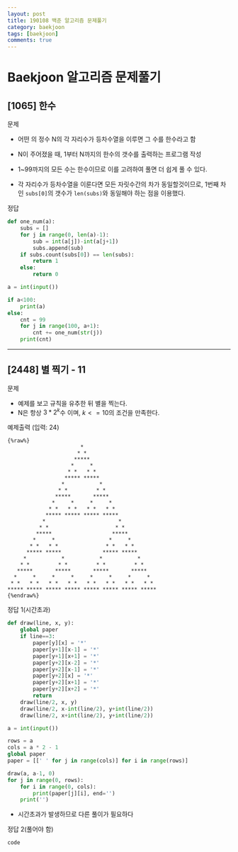 ```yaml
---
layout: post
title: 190108 백준 알고리즘 문제풀기
category: baekjoon
tags: [baekjoon]
comments: true
---
```


# Baekjoon 알고리즘 문제풀기

## [1065] 한수

문제
- 어떤 의 정수 N의 각 자리수가 등차수열을 이루면 그 수를 한수라고 함
- N이 주어졌을 때, 1부터 N까지의 한수의 갯수를 출력하는 프로그램 작성

- 1~99까지의 모든 수는 한수이므로 이를 고려하여 풀면 더 쉽게 풀 수 있다.
- 각 자리수가 등차수열을 이룬다면 모든 자릿수간의 차가 동일할것이므로, 1번째 차인 `subs[0]`의 갯수가 `len(subs)`와 동일해야 하는 점을 이용했다.

정답
```python
def one_num(a):
    subs = []
    for j in range(0, len(a)-1):
        sub = int(a[j])-int(a[j+1])
        subs.append(sub)
    if subs.count(subs[0]) == len(subs):
        return 1
    else:
        return 0

a = int(input())

if a<100:
    print(a)
else:
    cnt = 99
    for j in range(100, a+1):
        cnt += one_num(str(j))
    print(cnt)
```

---

## [2448] 별 찍기 - 11

문제
- 예제를 보고 규칙을 유추한 뒤 별을 찍는다.
- N은 항상 $3*2^k$수 이며, $k<=10$의 조건을 만족한다.

예제출력 (입력: 24)
```
{%raw%}
                       *                        
                      * *                       
                     *****                      
                    *     *                     
                   * *   * *                    
                  ***** *****                   
                 *           *                  
                * *         * *                 
               *****       *****                
              *     *     *     *               
             * *   * *   * *   * *              
            ***** ***** ***** *****             
           *                       *            
          * *                     * *           
         *****                   *****          
        *     *                 *     *         
       * *   * *               * *   * *        
      ***** *****             ***** *****       
     *           *           *           *      
    * *         * *         * *         * *     
   *****       *****       *****       *****    
  *     *     *     *     *     *     *     *   
 * *   * *   * *   * *   * *   * *   * *   * *  
***** ***** ***** ***** ***** ***** ***** *****
{%endraw%}
```

정답 1(시간초과)
```python
def draw(line, x, y):
    global paper
    if line==3:
        paper[y][x] = '*'
        paper[y+1][x-1] = '*'
        paper[y+1][x+1] = '*'
        paper[y+2][x-2] = '*'
        paper[y+2][x-1] = '*'
        paper[y+2][x] = '*'
        paper[y+2][x+1] = '*'
        paper[y+2][x+2] = '*'
        return
    draw(line/2, x, y)
    draw(line/2, x-int(line/2), y+int(line/2))
    draw(line/2, x+int(line/2), y+int(line/2))

a = int(input())

rows = a
cols = a * 2 - 1
global paper
paper = [[' ' for j in range(cols)] for i in range(rows)]

draw(a, a-1, 0)
for j in range(0, rows):
    for i in range(0, cols):
        print(paper[j][i], end='')
    print('')
```

- 시간초과가 발생하므로 다른 풀이가 필요하다

정답 2(풀어야 함)
```python
code
```
      











